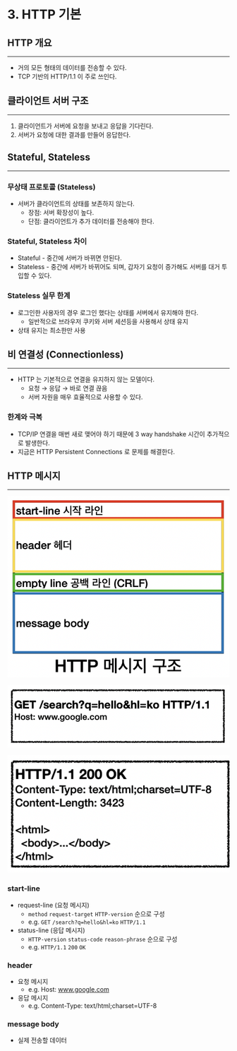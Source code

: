 # 3. HTTP 기본

## HTTP 개요

---

- 거의 모든 형태의 데이터를 전송할 수 있다.
- TCP 기반의 HTTP/1.1 이 주로 쓰인다.

## 클라이언트 서버 구조

---

1. 클라이언트가 서버에 요청을 보내고 응답을 기다린다.
2. 서버가 요청에 대한 결과를 만들어 응답한다.

## Stateful, Stateless

---

### 무상태 프로토콜 (Stateless)

- 서버가 클라이언트의 상태를 보존하지 않는다.
    - 장점: 서버 확장성이 높다.
    - 단점: 클라이언트가 추가 데이터를 전송해야 한다.

### Stateful, Stateless 차이

- Stateful - 중간에 서버가 바뀌면 안된다.
- Stateless - 중간에 서버가 바뀌어도 되며, 갑자기 요청이 증가해도 서버를 대거 투입할 수 있다.

### Stateless 실무 한계

- 로그인한 사용자의 경우 로그인 했다는 상태를 서버에서 유지해야 한다.
    - 일반적으로 브라우저 쿠키와 서버 세션등을 사용해서 상태 유지
- 상태 유지는 최소한만 사용

## 비 연결성 (Connectionless)

---

- HTTP 는 기본적으로 연결을 유지하지 않는 모델이다.
    - 요청 → 응답 → 바로 연결 끊음
    - 서버 자원을 매우 효율적으로 사용할 수 있다.

### 한계와 극복

- TCP/IP 연결을 매번 새로 맺어야 하기 때문에 3 way handshake 시간이 추가적으로 발생한다.
- 지금은 HTTP Persistent Connections 로 문제를 해결한다.

## HTTP 메시지

---

![Screen Shot 2022-04-27 at 9.20.38 PM.png](Screen_Shot_2022-04-27_at_9.20.38_PM.png)

![Screen Shot 2022-04-27 at 9.22.31 PM.png](Screen_Shot_2022-04-27_at_9.22.31_PM.png)

![Screen Shot 2022-04-27 at 9.23.12 PM.png](Screen_Shot_2022-04-27_at_9.23.12_PM.png)

### start-line

- request-line (요청 메시지)
    - `method` `request-target` `HTTP-version` 순으로 구성
    - e.g. `GET` `/search?q=hello&hl=ko` `HTTP/1.1`
- status-line (응답 메시지)
    - `HTTP-version` `status-code` `reason-phrase` 순으로 구성
    - e.g. `HTTP/1.1` `200` `OK`

### header

- 요청 메시지
    - e.g. Host: www.google.com
- 응답 메시지
    - e.g. Content-Type: text/html;charset=UTF-8

### message body

- 실제 전송할 데이터